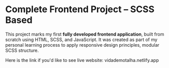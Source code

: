 # Complete Frontend Project – SCSS Based

This project marks my first **fully developed frontend application**, built from scratch using HTML, SCSS, and JavaScript. It was created as part of my personal learning process to apply responsive design principles, modular SCSS structure.

Here is the link if you'd like to see live website:
vidademotalha.netlify.app
